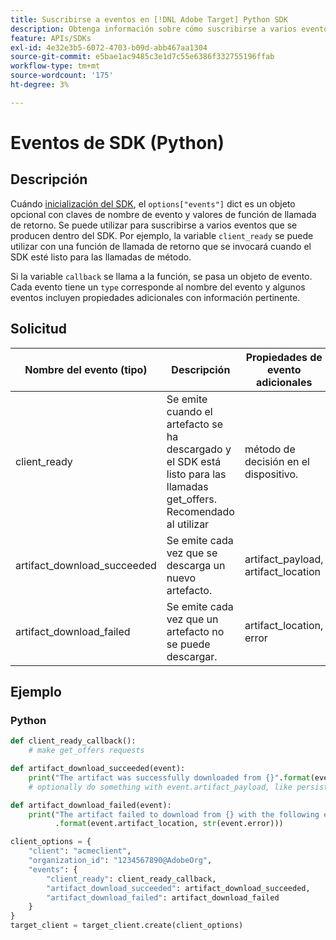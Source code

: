 ```yaml
---
title: Suscribirse a eventos en [!DNL Adobe Target] Python SDK
description: Obtenga información sobre cómo suscribirse a varios eventos que se producen dentro del SDK de Python de mediante [!UICONTROL OnDeviceDecisioningHandler] objeto.
feature: APIs/SDKs
exl-id: 4e32e3b5-6072-4703-b09d-abb467aa1304
source-git-commit: e5bae1ac9485c3e1d7c55e6386f332755196ffab
workflow-type: tm+mt
source-wordcount: '175'
ht-degree: 3%

---
```


# Eventos de SDK (Python)

## Descripción

Cuándo [inicialización del SDK](initialize-sdk.md), el `options["events"]` dict es un objeto opcional con claves de nombre de evento y valores de función de llamada de retorno. Se puede utilizar para suscribirse a varios eventos que se producen dentro del SDK. Por ejemplo, la variable `client_ready` se puede utilizar con una función de llamada de retorno que se invocará cuando el SDK esté listo para las llamadas de método.

Si la variable `callback` se llama a la función, se pasa un objeto de evento. Cada evento tiene un `type` corresponde al nombre del evento y algunos eventos incluyen propiedades adicionales con información pertinente.

## Solicitud

| Nombre del evento (tipo) | Descripción | Propiedades de evento adicionales |
| --- | --- | --- |
| client_ready | Se emite cuando el artefacto se ha descargado y el SDK está listo para las llamadas get_offers. Recomendado al utilizar | método de decisión en el dispositivo. | Ninguna |
| artifact_download_succeeded | Se emite cada vez que se descarga un nuevo artefacto. | artifact_payload, artifact_location |
| artifact_download_failed | Se emite cada vez que un artefacto no se puede descargar. | artifact_location, error |

## Ejemplo

### Python

```python {line-numbers="true"}
def client_ready_callback():
    # make get_offers requests

def artifact_download_succeeded(event):
    print("The artifact was successfully downloaded from {}".format(event.artifact_location))
    # optionally do something with event.artifact_payload, like persist it

def artifact_download_failed(event):
    print("The artifact failed to download from {} with the following error: {}"
          .format(event.artifact_location, str(event.error)))

client_options = {
    "client": "acmeclient",
    "organization_id": "1234567890@AdobeOrg",
    "events": {
        "client_ready": client_ready_callback,
        "artifact_download_succeeded": artifact_download_succeeded,
        "artifact_download_failed": artifact_download_failed
    }
}
target_client = target_client.create(client_options)
```
